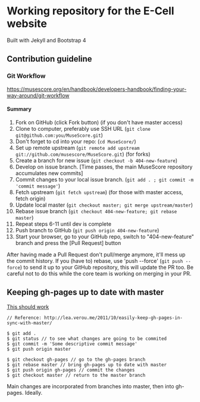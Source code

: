 # Working repository for the E-Cell website

Built with Jekyll and Bootstrap 4

## Contribution guideline

### Git Workflow

https://musescore.org/en/handbook/developers-handbook/finding-your-way-around/git-workflow

#### Summary

1. Fork on GitHub (click Fork button) (if you don't have master access)
2. Clone to computer, preferably use SSH URL (`git clone git@github.com:you/MuseScore.git`)
3. Don't forget to cd into your repo: (`cd MuseScore/`)
4. Set up remote upstream (`git remote add upstream git://github.com/musescore/MuseScore.git`) (for forks)
5. Create a branch for new issue (`git checkout -b 404-new-feature`)
6. Develop on issue branch. [Time passes, the main MuseScore repository accumulates new commits]
7. Commit changes to your local issue branch. (`git add . ; git commit -m 'commit message'`)
8. Fetch upstream (`git fetch upstream`) (for those with master access, fetch origin)
9. Update local master (`git checkout master; git merge upstream/master`)
10. Rebase issue branch (`git checkout 404-new-feature; git rebase master`)
11. Repeat steps 6-11 until dev is complete
12. Push branch to GitHub (`git push origin 404-new-feature`)
13. Start your browser, go to your GitHub repo, switch to "404-new-feature" branch and press the [Pull Request] button

After having made a Pull Request don't pull/merge anymore, it'll mess up the commit history. If you (have to) rebase, use 'push --force' (`git push --force`) to send it up to your GitHub repository, this will update the PR too. Be careful not to do this while the core team is working on merging in your PR.

## Keeping gh-pages up to date with master

[This should work](https://gist.github.com/mandiwise/44d1edce18f2ffb14f63)

```
// Reference: http://lea.verou.me/2011/10/easily-keep-gh-pages-in-sync-with-master/

$ git add .
$ git status // to see what changes are going to be commited
$ git commit -m 'Some descriptive commit message'
$ git push origin master

$ git checkout gh-pages // go to the gh-pages branch
$ git rebase master // bring gh-pages up to date with master
$ git push origin gh-pages // commit the changes
$ git checkout master // return to the master branch
```

Main changes are incorporated from branches into master, then into gh-pages. Ideally.
